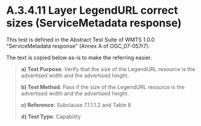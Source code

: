 # A.3.4.11 Layer LegendURL correct sizes (ServiceMetadata response)

This test is defined in the Abstract Test Suite of WMTS 1.0.0 "ServiceMetadata response" (Annex A of OGC_07-057r7).

The text is copied below as-is to make the referring easier.

> **a) Test Purpose**: Verify that the size of the LegendURL resource is the advertised width and the advertised height.
>
> **b) Test Method**: Pass if the size of the LegendURL resource is the advertised width and the advertised height.
>
> **c) Reference**: Subclause 7.1.1.1.2 and Table 8
>
> **d) Test Type**: Capability
